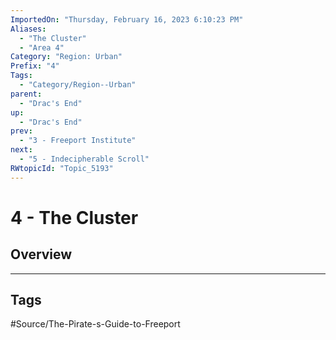 ```yaml
---
ImportedOn: "Thursday, February 16, 2023 6:10:23 PM"
Aliases:
  - "The Cluster"
  - "Area 4"
Category: "Region: Urban"
Prefix: "4"
Tags:
  - "Category/Region--Urban"
parent:
  - "Drac's End"
up:
  - "Drac's End"
prev:
  - "3 - Freeport Institute"
next:
  - "5 - Indecipherable Scroll"
RWtopicId: "Topic_5193"
---
```

# 4 - The Cluster
## Overview

---
## Tags
#Source/The-Pirate-s-Guide-to-Freeport

